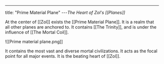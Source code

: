 ---
title: "Prime Material Plane"
---*The Heart of Zol's [[Planes]]*

At the center of [[Zol]] exists the [[Prime Material Plane]]. It is a realm that all other planes are anchored to. It contains [[The Trinity]], and is under the influence of [[The Mortal Coil]].

![[Prime material plane.png]]

It contains the most vast and diverse mortal civilizations. It acts as the focal point for all major events. It is the beating heart of [[Zol]].